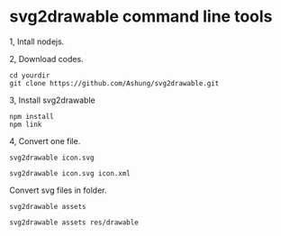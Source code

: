 # svg2drawable command line tools

1, Intall nodejs.

2, Download codes.

    cd yourdir
    git clone https://github.com/Ashung/svg2drawable.git

3, Install svg2drawable

    npm install
    npm link

4,  Convert one file.
    
    svg2drawable icon.svg

    svg2drawable icon.svg icon.xml

Convert svg files in folder.

    svg2drawable assets

    svg2drawable assets res/drawable
